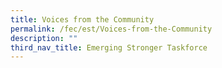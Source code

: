```yaml
---
title: Voices from the Community
permalink: /fec/est/Voices-from-the-Community
description: ""
third_nav_title: Emerging Stronger Taskforce
---
```



